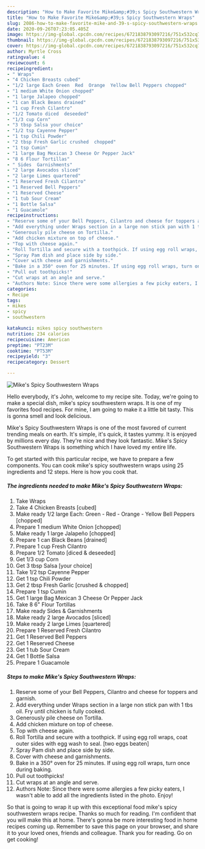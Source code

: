 ```yaml
---
description: "How to Make Favorite Mike&amp;#39;s Spicy Southwestern Wraps"
title: "How to Make Favorite Mike&amp;#39;s Spicy Southwestern Wraps"
slug: 2086-how-to-make-favorite-mike-and-39-s-spicy-southwestern-wraps
date: 2020-09-26T07:23:05.405Z
image: https://img-global.cpcdn.com/recipes/6721838793097216/751x532cq70/mikes-spicy-southwestern-wraps-recipe-main-photo.jpg
thumbnail: https://img-global.cpcdn.com/recipes/6721838793097216/751x532cq70/mikes-spicy-southwestern-wraps-recipe-main-photo.jpg
cover: https://img-global.cpcdn.com/recipes/6721838793097216/751x532cq70/mikes-spicy-southwestern-wraps-recipe-main-photo.jpg
author: Myrtle Cross
ratingvalue: 4
reviewcount: 6
recipeingredient:
- " Wraps"
- "4 Chicken Breasts cubed"
- "1/2 large Each Green  Red  Orange  Yellow Bell Peppers chopped"
- "1 medium White Onion chopped"
- "1 large Jalapeo chopped"
- "1 can Black Beans drained"
- "1 cup Fresh Cilantro"
- "1/2 Tomato diced  deseeded"
- "1/3 cup Corn"
- "3 tbsp Salsa your choice"
- "1/2 tsp Cayenne Pepper"
- "1 tsp Chili Powder"
- "2 tbsp Fresh Garlic crushed  chopped"
- "1 tsp Cumin"
- "1 large Bag Mexican 3 Cheese Or Pepper Jack"
- "8 6 Flour Tortillas"
- " Sides  Garnishments"
- "2 large Avocados sliced"
- "2 large Limes quartered"
- "1 Reserved Fresh Cilantro"
- "1 Reserved Bell Peppers"
- "1 Reserved Cheese"
- "1 tub Sour Cream"
- "1 Bottle Salsa"
- "1 Guacamole"
recipeinstructions:
- "Reserve some of your Bell Peppers, Cilantro and cheese for toppers and garnish."
- "Add everything under Wraps section in a large non stick pan with 1 tbs oil. Fry until chicken is fully cooked."
- "Generously pile cheese on Tortilla."
- "Add chicken mixture on top of cheese."
- "Top with cheese again."
- "Roll Tortilla and secure with a toothpick. If using egg roll wraps, coat outer sides with egg wash to seal. [two eggs beaten]"
- "Spray Pam dish and place side by side."
- "Cover with cheese and garnishments."
- "Bake in a 350° oven for 25 minutes. If using egg roll wraps, turn once during baking."
- "Pull out toothpicks!"
- "Cut wraps at an angle and serve."
- "Authors Note: Since there were some allergies a few picky eaters, I wasn&#39;t able to add all the ingredients listed in the photo. Enjoy!"
categories:
- Recipe
tags:
- mikes
- spicy
- southwestern

katakunci: mikes spicy southwestern 
nutrition: 234 calories
recipecuisine: American
preptime: "PT23M"
cooktime: "PT53M"
recipeyield: "3"
recipecategory: Dessert

---
```



![Mike&#39;s Spicy Southwestern Wraps](https://img-global.cpcdn.com/recipes/6721838793097216/751x532cq70/mikes-spicy-southwestern-wraps-recipe-main-photo.jpg)

Hello everybody, it's John, welcome to my recipe site. Today, we're going to make a special dish, mike&#39;s spicy southwestern wraps. It is one of my favorites food recipes. For mine, I am going to make it a little bit tasty. This is gonna smell and look delicious.



Mike&#39;s Spicy Southwestern Wraps is one of the most favored of current trending meals on earth. It's simple, it's quick, it tastes yummy. It is enjoyed by millions every day. They're nice and they look fantastic. Mike&#39;s Spicy Southwestern Wraps is something which I have loved my entire life.


To get started with this particular recipe, we have to prepare a few components. You can cook mike&#39;s spicy southwestern wraps using 25 ingredients and 12 steps. Here is how you cook that.

<!--inarticleads1-->

##### The ingredients needed to make Mike&#39;s Spicy Southwestern Wraps:

1. Take  Wraps
1. Take 4 Chicken Breasts [cubed]
1. Make ready 1/2 large Each: Green - Red - Orange - Yellow Bell Peppers [chopped]
1. Prepare 1 medium White Onion [chopped]
1. Make ready 1 large Jalapeño [chopped]
1. Prepare 1 can Black Beans [drained]
1. Prepare 1 cup Fresh Cilantro
1. Prepare 1/2 Tomato [diced &amp; deseeded]
1. Get 1/3 cup Corn
1. Get 3 tbsp Salsa [your choice]
1. Take 1/2 tsp Cayenne Pepper
1. Get 1 tsp Chili Powder
1. Get 2 tbsp Fresh Garlic [crushed &amp; chopped]
1. Prepare 1 tsp Cumin
1. Get 1 large Bag Mexican 3 Cheese Or Pepper Jack
1. Take 8 6&#34; Flour Tortillas
1. Make ready  Sides &amp; Garnishments
1. Make ready 2 large Avocados [sliced]
1. Make ready 2 large Limes [quartered]
1. Prepare 1 Reserved Fresh Cilantro
1. Get 1 Reserved Bell Peppers
1. Get 1 Reserved Cheese
1. Get 1 tub Sour Cream
1. Get 1 Bottle Salsa
1. Prepare 1 Guacamole




<!--inarticleads2-->

##### Steps to make Mike&#39;s Spicy Southwestern Wraps:

1. Reserve some of your Bell Peppers, Cilantro and cheese for toppers and garnish.
1. Add everything under Wraps section in a large non stick pan with 1 tbs oil. Fry until chicken is fully cooked.
1. Generously pile cheese on Tortilla.
1. Add chicken mixture on top of cheese.
1. Top with cheese again.
1. Roll Tortilla and secure with a toothpick. If using egg roll wraps, coat outer sides with egg wash to seal. [two eggs beaten]
1. Spray Pam dish and place side by side.
1. Cover with cheese and garnishments.
1. Bake in a 350° oven for 25 minutes. If using egg roll wraps, turn once during baking.
1. Pull out toothpicks!
1. Cut wraps at an angle and serve.
1. Authors Note: Since there were some allergies a few picky eaters, I wasn&#39;t able to add all the ingredients listed in the photo. Enjoy!




So that is going to wrap it up with this exceptional food mike&#39;s spicy southwestern wraps recipe. Thanks so much for reading. I'm confident that you will make this at home. There's gonna be more interesting food in home recipes coming up. Remember to save this page on your browser, and share it to your loved ones, friends and colleague. Thank you for reading. Go on get cooking!
